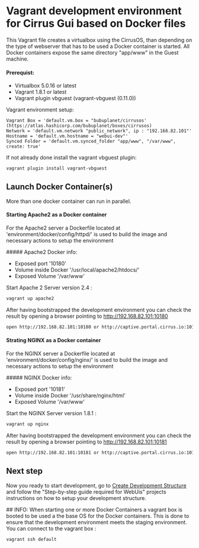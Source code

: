 # Vagrant development environment for Cirrus Gui based on Docker files 

This Vagrant file creates a virtualbox using the CirrusOS, than depending on the type of webserver that has to be used a Docker container is started. All Docker containers expose the same directory "app/www" in the Guest machine. 

#### Prerequist:
- Virtualbox 5.0.16 or latest
- Vagrant 1.8.1 or latest
- Vagrant plugin vbguest (vagrant-vbguest (0.11.0))

Vagrant environment setup:
```
Vagrant Box = 'default.vm.box = "bubuplanet/cirrusos' (https://atlas.hashicorp.com/bubuplanet/boxes/cirrusos)
Network = 'default.vm.network "public_network", ip : "192.168.82.101"'
Hostname = 'default.vm.hostname = "webui-dev"'
Synced Folder = 'default.vm.synced_folder "app/www", "/var/www", create: true' 
```

If not already done install the vagrant vbguest plugin:
```bash
vagrant plugin install vagrant-vbguest
```

## Launch Docker Container(s)
More than one docker container can run in parallel. 

#### Starting Apache2 as a Docker container
For the Apache2 server a Dockerfile located at 'environment/docker/config/httpd/' is used to build the image and necessary actions to setup the environment

##### Apache2 Docker info:
- Exposed port '10180'
- Volume inside Docker '/usr/local/apache2/htdocs/'
- Exposed Volume '/var/www'

Start Apache 2 Server version 2.4 :
```bash
vagrant up apache2
```

After having bootstrapped the development environment you can check the result by opening a browser pointing to http://192.168.82.101:10180
```bash
open http://192.168.82.101:10180 or http://captive.portal.cirrus.io:10180
```

#### Strating NGINX as a Docker container
For the NGINX server a Dockerfile located at 'environment/docker/config/nginx/' is used to build the image and necessary actions to setup the environment

##### NGINX Docker info:
- Exposed port '10181'
- Volume inside Docker '/usr/share/nginx/html'
- Exposed Volume '/var/www'

Start the NGINX Server version 1.8.1 :
```bash
vagrant up nginx
```

After having bootstrapped the development environment you can check the result by opening a browser pointing to http://192.168.82.101:10181
```bash
open http://192.168.82.101:10181 or http://captive.portal.cirrus.io:10180
```

## Next step

Now you ready to start development, go to [Create Development Structure](https://couldhardware.atlassian.net/wiki/display/DOC/Create+Development+Structure) and follow the "Step-by-step guide required for WebUis" projects instructions on how to setup your development structure.


## INFO: 
When starting one or more Docker Containers a vagrant box is booted to be used a the base OS for the Docker containers. This is done to ensure that the development environment meets the staging environment. You can connect to the vagrant box :         

```bash
vagrant ssh default
```
